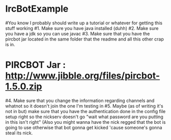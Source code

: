 # IrcBotExample
#You know I probably should write up a tutorial or whatever for getting this stuff working
#1. Make sure you have java installed (duhh)
#2. Make sure you have a jdk so you can use javac
#3. Make sure that you have the pircbot jar located in the same folder that the readme and all this other crap is in.
#    PIRCBOT Jar : http://www.jibble.org/files/pircbot-1.5.0.zip
#4. Make sure that you change the information regarding channels and whatnot so it doesn't join the one I'm testing in
#5. Maybe (as of writing it's not in but) make sure that you have the authentication done in the config file setup right so the nickserv doesn't go "wait what password are you putting in this isn't right" (Also you might wanna have the nick regged that the bot is going to use otherwise that bot gonna get kicked 'cause someone's gonna steal its nick.
